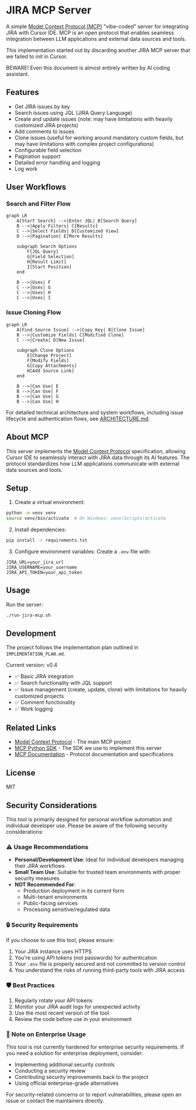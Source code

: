 # JIRA MCP Server

A simple [Model Context Protocol (MCP)](https://github.com/modelcontextprotocol) "vibe-coded" server for integrating JIRA with Cursor IDE. MCP is an open protocol that enables seamless integration between LLM applications and external data sources and tools.

This implementation started out by discarding another JIRA MCP server that we failed to init in Cursor.

BEWARE! Even this document is almost entirely written by AI coding assistant.


## Features

- Get JIRA issues by key
- Search issues using JQL (JIRA Query Language)
- Create and update issues (note: may have limitations with heavily customized JIRA projects)
- Add comments to issues
- Clone issues (useful for working around mandatory custom fields, but may have limitations with complex project configurations)
- Configurable field selection
- Pagination support
- Detailed error handling and logging
- Log work

## User Workflows

### Search and Filter Flow

```mermaid
graph LR
    A[Start Search] -->|Enter JQL| B[Search Query]
    B -->|Apply Filters| C[Results]
    C -->|Select Fields| D[Customized View]
    D -->|Pagination| E[More Results]
    
    subgraph Search Options
        F[JQL Query]
        G[Field Selection]
        H[Result Limit]
        I[Start Position]
    end
    
    B -->|Uses| F
    C -->|Uses| G
    C -->|Uses| H
    C -->|Uses| I
```

### Issue Cloning Flow

```mermaid
graph LR
    A[Find Source Issue] -->|Copy Key| B[Clone Issue]
    B -->|Customize Fields| C[Modified Clone]
    C -->|Create| D[New Issue]
    
    subgraph Clone Options
        E[Change Project]
        F[Modify Fields]
        G[Copy Attachments]
        H[Add Source Link]
    end
    
    B -->|Can Use| E
    B -->|Can Use| F
    B -->|Can Use| G
    B -->|Can Use| H
```

For detailed technical architecture and system workflows, including issue lifecycle and authentication flows, see [ARCHITECTURE.md](ARCHITECTURE.md).

## About MCP

This server implements the [Model Context Protocol](https://modelcontextprotocol.io) specification, allowing Cursor IDE to seamlessly interact with JIRA data through its AI features. The protocol standardizes how LLM applications communicate with external data sources and tools.

## Setup

1. Create a virtual environment:
```bash
python -m venv venv
source venv/bin/activate  # On Windows: venv\Scripts\activate
```

2. Install dependencies:
```bash
pip install -r requirements.txt
```

3. Configure environment variables:
Create a `.env` file with:
```
JIRA_URL=your_jira_url
JIRA_USERNAME=your_username
JIRA_API_TOKEN=your_api_token
```

## Usage

Run the server:
```bash
./run-jira-mcp.sh
```

## Development

The project follows the implementation plan outlined in `IMPLEMENTATION_PLAN.md`.

Current version: v0.4
- ✅ Basic JIRA integration
- ✅ Search functionality with JQL support
- ✅ Issue management (create, update, clone) with limitations for heavily customized projects
- ✅ Comment functionality
- ✅ Work logging

## Related Links

- [Model Context Protocol](https://github.com/modelcontextprotocol) - The main MCP project
- [MCP Python SDK](https://github.com/modelcontextprotocol/python-sdk) - The SDK we use to implement this server
- [MCP Documentation](https://github.com/modelcontextprotocol/docs) - Protocol documentation and specifications

## License

MIT 

## Security Considerations

This tool is primarily designed for personal workflow automation and individual developer use. Please be aware of the following security considerations:

### ⚠️ Usage Recommendations

- **Personal/Development Use**: Ideal for individual developers managing their JIRA workflows
- **Small Team Use**: Suitable for trusted team environments with proper security measures
- **NOT Recommended For**:
  - Production deployment in its current form
  - Multi-tenant environments
  - Public-facing services
  - Processing sensitive/regulated data

### 🔒 Security Requirements

If you choose to use this tool, please ensure:

1. Your JIRA instance uses HTTPS
2. You're using API tokens (not passwords) for authentication
3. Your `.env` file is properly secured and not committed to version control
4. You understand the risks of running third-party tools with JIRA access

### 🛡️ Best Practices

1. Regularly rotate your API tokens
2. Monitor your JIRA audit logs for unexpected activity
3. Use the most recent version of the tool
4. Review the code before use in your environment

### 📝 Note on Enterprise Usage

This tool is not currently hardened for enterprise security requirements. If you need a solution for enterprise deployment, consider:
- Implementing additional security controls
- Conducting a security review
- Contributing security improvements back to the project
- Using official enterprise-grade alternatives

For security-related concerns or to report vulnerabilities, please open an issue or contact the maintainers directly. 
